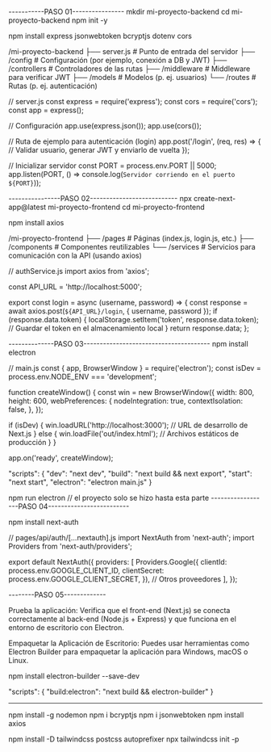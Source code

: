 -----------PASO 01----------------
mkdir mi-proyecto-backend
cd mi-proyecto-backend
npm init -y

npm install express jsonwebtoken bcryptjs dotenv cors

/mi-proyecto-backend
├── server.js             # Punto de entrada del servidor
├── /config               # Configuración (por ejemplo, conexión a DB y JWT)
├── /controllers          # Controladores de las rutas
├── /middleware           # Middleware para verificar JWT
├── /models               # Modelos (p. ej. usuarios)
└── /routes               # Rutas (p. ej. autenticación)

// server.js
const express = require('express');
const cors = require('cors');
const app = express();

// Configuración
app.use(express.json());
app.use(cors());

// Ruta de ejemplo para autenticación (login)
app.post('/login', (req, res) => {
  // Validar usuario, generar JWT y enviarlo de vuelta
});

// Inicializar servidor
const PORT = process.env.PORT || 5000;
app.listen(PORT, () => console.log(`Servidor corriendo en el puerto ${PORT}`));


----------------PASO 02---------------------------
npx create-next-app@latest mi-proyecto-frontend
cd mi-proyecto-frontend

npm install axios

/mi-proyecto-frontend
├── /pages                # Páginas (index.js, login.js, etc.)
├── /components           # Componentes reutilizables
└── /services             # Servicios para comunicación con la API (usando axios)

// authService.js
import axios from 'axios';

const API_URL = 'http://localhost:5000';

export const login = async (username, password) => {
  const response = await axios.post(`${API_URL}/login`, { username, password });
  if (response.data.token) {
    localStorage.setItem('token', response.data.token); // Guardar el token en el almacenamiento local
  }
  return response.data;
};

--------------PASO 03---------------------------------------
npm install electron

// main.js
const { app, BrowserWindow } = require('electron');
const isDev = process.env.NODE_ENV === 'development';

function createWindow() {
  const win = new BrowserWindow({
    width: 800,
    height: 600,
    webPreferences: {
      nodeIntegration: true,
      contextIsolation: false,
    },
  });

  if (isDev) {
    win.loadURL('http://localhost:3000'); // URL de desarrollo de Next.js
  } else {
    win.loadFile('out/index.html'); // Archivos estáticos de producción
  }
}

app.on('ready', createWindow);



"scripts": {
  "dev": "next dev",
  "build": "next build && next export",
  "start": "next start",
  "electron": "electron main.js"
}

npm run electron
// el proyecto solo se hizo hasta esta parte
------------------PASO 04-------------------------

npm install next-auth


// pages/api/auth/[...nextauth].js
import NextAuth from 'next-auth';
import Providers from 'next-auth/providers';

export default NextAuth({
  providers: [
    Providers.Google({
      clientId: process.env.GOOGLE_CLIENT_ID,
      clientSecret: process.env.GOOGLE_CLIENT_SECRET,
    }),
    // Otros proveedores
  ],
});


--------PASO 05-------------

Prueba la aplicación: Verifica que el front-end (Next.js) se conecta correctamente al back-end (Node.js + Express) y que funciona en el entorno de escritorio con Electron.

Empaquetar la Aplicación de Escritorio: Puedes usar herramientas como Electron Builder para empaquetar la aplicación para Windows, macOS o Linux.

npm install electron-builder --save-dev


"scripts": {
  "build:electron": "next build && electron-builder"
}

----------------
npm install -g nodemon 
npm i bcryptjs
npm i jsonwebtoken
npm install axios



npm install -D tailwindcss postcss autoprefixer
npx tailwindcss init -p



